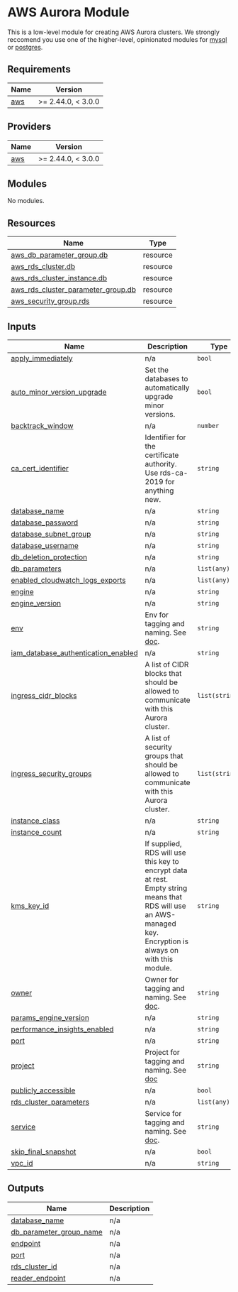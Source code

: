 # AWS Aurora Module

This is a low-level module for creating AWS Aurora clusters. We strongly reccomend you use one of the higher-level, opinionated modules for [mysql](../aws-aurora-mysql/README.md) or [postgres](../aws-aurora-postgres/README.md).

<!-- START -->
## Requirements

| Name | Version |
|------|---------|
| <a name="requirement_aws"></a> [aws](#requirement\_aws) | >= 2.44.0, < 3.0.0 |

## Providers

| Name | Version |
|------|---------|
| <a name="provider_aws"></a> [aws](#provider\_aws) | >= 2.44.0, < 3.0.0 |

## Modules

No modules.

## Resources

| Name | Type |
|------|------|
| [aws_db_parameter_group.db](https://registry.terraform.io/providers/hashicorp/aws/latest/docs/resources/db_parameter_group) | resource |
| [aws_rds_cluster.db](https://registry.terraform.io/providers/hashicorp/aws/latest/docs/resources/rds_cluster) | resource |
| [aws_rds_cluster_instance.db](https://registry.terraform.io/providers/hashicorp/aws/latest/docs/resources/rds_cluster_instance) | resource |
| [aws_rds_cluster_parameter_group.db](https://registry.terraform.io/providers/hashicorp/aws/latest/docs/resources/rds_cluster_parameter_group) | resource |
| [aws_security_group.rds](https://registry.terraform.io/providers/hashicorp/aws/latest/docs/resources/security_group) | resource |

## Inputs

| Name | Description | Type | Default | Required |
|------|-------------|------|---------|:--------:|
| <a name="input_apply_immediately"></a> [apply\_immediately](#input\_apply\_immediately) | n/a | `bool` | `false` | no |
| <a name="input_auto_minor_version_upgrade"></a> [auto\_minor\_version\_upgrade](#input\_auto\_minor\_version\_upgrade) | Set the databases to automatically upgrade minor versions. | `bool` | `true` | no |
| <a name="input_backtrack_window"></a> [backtrack\_window](#input\_backtrack\_window) | n/a | `number` | `0` | no |
| <a name="input_ca_cert_identifier"></a> [ca\_cert\_identifier](#input\_ca\_cert\_identifier) | Identifier for the certificate authority. Use rds-ca-2019 for anything new. | `string` | `"rds-ca-2019"` | no |
| <a name="input_database_name"></a> [database\_name](#input\_database\_name) | n/a | `string` | n/a | yes |
| <a name="input_database_password"></a> [database\_password](#input\_database\_password) | n/a | `string` | n/a | yes |
| <a name="input_database_subnet_group"></a> [database\_subnet\_group](#input\_database\_subnet\_group) | n/a | `string` | n/a | yes |
| <a name="input_database_username"></a> [database\_username](#input\_database\_username) | n/a | `string` | n/a | yes |
| <a name="input_db_deletion_protection"></a> [db\_deletion\_protection](#input\_db\_deletion\_protection) | n/a | `string` | `false` | no |
| <a name="input_db_parameters"></a> [db\_parameters](#input\_db\_parameters) | n/a | `list(any)` | `[]` | no |
| <a name="input_enabled_cloudwatch_logs_exports"></a> [enabled\_cloudwatch\_logs\_exports](#input\_enabled\_cloudwatch\_logs\_exports) | n/a | `list(any)` | `[]` | no |
| <a name="input_engine"></a> [engine](#input\_engine) | n/a | `string` | n/a | yes |
| <a name="input_engine_version"></a> [engine\_version](#input\_engine\_version) | n/a | `string` | n/a | yes |
| <a name="input_env"></a> [env](#input\_env) | Env for tagging and naming. See [doc](../README.md#consistent-tagging). | `string` | n/a | yes |
| <a name="input_iam_database_authentication_enabled"></a> [iam\_database\_authentication\_enabled](#input\_iam\_database\_authentication\_enabled) | n/a | `string` | `true` | no |
| <a name="input_ingress_cidr_blocks"></a> [ingress\_cidr\_blocks](#input\_ingress\_cidr\_blocks) | A list of CIDR blocks that should be allowed to communicate with this Aurora cluster. | `list(string)` | `[]` | no |
| <a name="input_ingress_security_groups"></a> [ingress\_security\_groups](#input\_ingress\_security\_groups) | A list of security groups that should be allowed to communicate with this Aurora cluster. | `list(string)` | `[]` | no |
| <a name="input_instance_class"></a> [instance\_class](#input\_instance\_class) | n/a | `string` | `"db.t2.small"` | no |
| <a name="input_instance_count"></a> [instance\_count](#input\_instance\_count) | n/a | `string` | `1` | no |
| <a name="input_kms_key_id"></a> [kms\_key\_id](#input\_kms\_key\_id) | If supplied, RDS will use this key to encrypt data at rest. Empty string means that RDS will use an AWS-managed key. Encryption is always on with this module. | `string` | `""` | no |
| <a name="input_owner"></a> [owner](#input\_owner) | Owner for tagging and naming. See [doc](../README.md#consistent-tagging). | `string` | n/a | yes |
| <a name="input_params_engine_version"></a> [params\_engine\_version](#input\_params\_engine\_version) | n/a | `string` | n/a | yes |
| <a name="input_performance_insights_enabled"></a> [performance\_insights\_enabled](#input\_performance\_insights\_enabled) | n/a | `string` | `true` | no |
| <a name="input_port"></a> [port](#input\_port) | n/a | `string` | n/a | yes |
| <a name="input_project"></a> [project](#input\_project) | Project for tagging and naming. See [doc](../README.md#consistent-tagging) | `string` | n/a | yes |
| <a name="input_publicly_accessible"></a> [publicly\_accessible](#input\_publicly\_accessible) | n/a | `bool` | `false` | no |
| <a name="input_rds_cluster_parameters"></a> [rds\_cluster\_parameters](#input\_rds\_cluster\_parameters) | n/a | `list(any)` | `[]` | no |
| <a name="input_service"></a> [service](#input\_service) | Service for tagging and naming. See [doc](../README.md#consistent-tagging). | `string` | n/a | yes |
| <a name="input_skip_final_snapshot"></a> [skip\_final\_snapshot](#input\_skip\_final\_snapshot) | n/a | `bool` | `false` | no |
| <a name="input_vpc_id"></a> [vpc\_id](#input\_vpc\_id) | n/a | `string` | n/a | yes |

## Outputs

| Name | Description |
|------|-------------|
| <a name="output_database_name"></a> [database\_name](#output\_database\_name) | n/a |
| <a name="output_db_parameter_group_name"></a> [db\_parameter\_group\_name](#output\_db\_parameter\_group\_name) | n/a |
| <a name="output_endpoint"></a> [endpoint](#output\_endpoint) | n/a |
| <a name="output_port"></a> [port](#output\_port) | n/a |
| <a name="output_rds_cluster_id"></a> [rds\_cluster\_id](#output\_rds\_cluster\_id) | n/a |
| <a name="output_reader_endpoint"></a> [reader\_endpoint](#output\_reader\_endpoint) | n/a |
<!-- END -->
